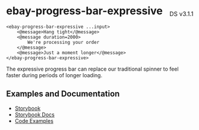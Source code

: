 <h1 style='display: flex; justify-content: space-between; align-items: center;'>
    <span>
        ebay-progress-bar-expressive
    </span>
    <span style='font-weight: normal; font-size: medium; margin-bottom: -15px;'>
        DS v3.1.1
    </span>
</h1>

```marko
<ebay-progress-bar-expressive ...input>
    <@message>Hang tight</@message>
    <@message duration=2000>
        We're processing your order
    </@message>
    <@message>Just a moment longer</@message>
</ebay-progress-bar-expressive>
```

The expressive progress bar can replace our traditional spinner to feel faster during periods of longer loading.

## Examples and Documentation

- [Storybook](https://ebay.github.io/ebayui-core/?path=/story/progress-ebay-progress-bar-expressive)
- [Storybook Docs](https://ebay.github.io/ebayui-core/?path=/docs/progress-ebay-progress-bar-expressive)
- [Code Examples](https://github.com/eBay/ebayui-core/tree/master/src/components/ebay-progress-bar-expressive/examples)
